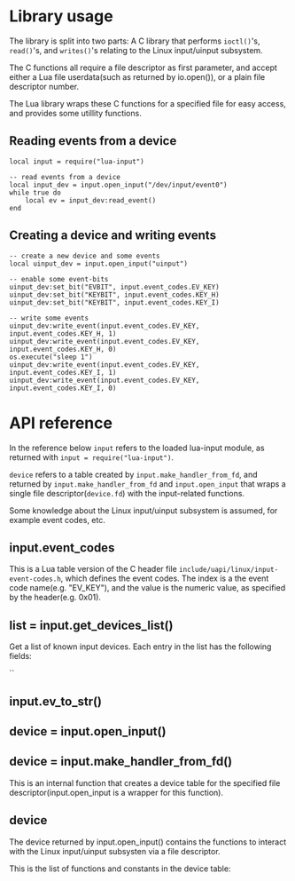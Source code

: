# Library usage

The library is split into two parts:
A C library that performs `ioctl()`'s, `read()`'s, and `writes()`'s relating
to the Linux input/uinput subsystem.

The C functions all require a file descriptor as first parameter,
and accept either a Lua file userdata(such as returned by io.open()),
or a plain file descriptor number.

The Lua library wraps these C functions for a specified file for easy access,
and provides some utillity functions.



## Reading events from a device

```
local input = require("lua-input")

-- read events from a device
local input_dev = input.open_input("/dev/input/event0")
while true do
	local ev = input_dev:read_event()
end
```

## Creating a device and writing events

```
-- create a new device and some events
local uinput_dev = input.open_input("uinput")

-- enable some event-bits
uinput_dev:set_bit("EVBIT", input.event_codes.EV_KEY)
uinput_dev:set_bit("KEYBIT", input.event_codes.KEY_H)
uinput_dev:set_bit("KEYBIT", input.event_codes.KEY_I)

-- write some events
uinput_dev:write_event(input.event_codes.EV_KEY, input.event_codes.KEY_H, 1)
uinput_dev:write_event(input.event_codes.EV_KEY, input.event_codes.KEY_H, 0)
os.execute("sleep 1")
uinput_dev:write_event(input.event_codes.EV_KEY, input.event_codes.KEY_I, 1)
uinput_dev:write_event(input.event_codes.EV_KEY, input.event_codes.KEY_I, 0)
```




# API reference

In the reference below `input` refers to the loaded lua-input module,
as returned with `input = require("lua-input")`.

`device` refers to a table created by `input.make_handler_from_fd`, and
returned by `input.make_handler_from_fd` and `input.open_input` that wraps
a single file descriptor(`device.fd`) with the input-related functions.

Some knowledge about the Linux input/uinput subsystem is assumed,
for example event codes, etc.



## input.event_codes

This is a Lua table version of the C header file `include/uapi/linux/input-event-codes.h`,
which defines the event codes.
The index is a the event code name(e.g. "EV_KEY"), and the value is the
numeric value, as specified by the header(e.g. 0x01).

## list = input.get_devices_list()

Get a list of known input devices. Each entry in the list has the
following fields:

``

## input.ev_to_str()




## device = input.open_input()


## device = input.make_handler_from_fd()

This is an internal function that creates a device table for the
specified file descriptor(input.open_input is a wrapper for this function).


## device

The device returned by input.open_input() contains the functions to
interact with the Linux input/uinput subsysten via a file descriptor.

This is the list of functions and constants in the device table:

###
